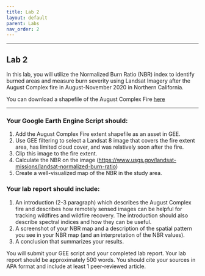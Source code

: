 ```yaml
---
title: Lab 2
layout: default
parent: Labs
nav_order: 2
---
```


<style>
div.blue { background-color:#e0f0ff; padding: 10px 10px 3px 10px;}
</style>

------------------------------------------------------------------------
## Lab 2

In this lab, you will utilize the Normalized Burn Ratio (NBR) index to identify burned areas and measure burn severity using Landsat Imagery after the August Complex fire in August-November 2020 in Northern California. 

You can download a shapefile of the August Complex Fire [here](https://drive.google.com/uc?export=download&id=1lYwC9K09iL48KR3GeLZoXta6EGZNea0m)

------------------------------------------------------------------------
### Your Google Earth Engine Script should:
1.	Add the August Complex Fire extent shapefile as an asset in GEE.
2.	Use GEE filtering to select a Landsat 8 image that covers the fire extent area, has limited cloud cover, and was relatively soon after the fire.  
3.	Clip this image to the fire extent.
4.	Calculate the NBR on the image (https://www.usgs.gov/landsat-missions/landsat-normalized-burn-ratio)
5.	Create a well-visualized map of the NBR in the study area. 


### Your lab report should include:
1.	An introduction (2-3 paragraph) which describes the August Complex fire and describes how remotely sensed images can be helpful for tracking wildfires and wildfire recovery. The introduction should also describe spectral indices and how they can be useful. 
2.	A screenshot of your NBR map and a description of the spatial pattern you see in your NBR map (and an interpretation of the NBR values).
3.	A conclusion that summarizes your results. 



You will submit your GEE script and your completed lab report. Your lab report should be approximately 500 words. 
You should cite your sources in APA format and include at least 1 peer-reviewed article. 
